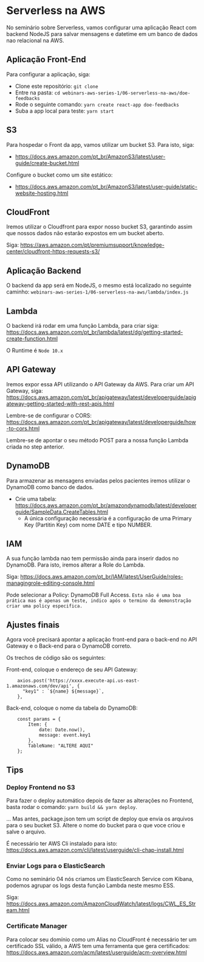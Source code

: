 # Serverless na AWS

No seminário sobre Serverless, vamos configurar uma aplicação React com backend NodeJS para salvar mensagens e datetime em um banco de dados nao relacional na AWS.

## Aplicação Front-End

Para configurar a aplicação, siga: 

- Clone este repositório: `git clone`
- Entre na pasta: `cd webinars-aws-series-1/06-serverless-na-aws/doe-feedbacks`
- Rode o seguinte comando: `yarn create react-app doe-feedbacks`
- Suba a app local para teste: `yarn start`

## S3 

Para hospedar o Front da app, vamos utilizar um bucket S3. Para isto, siga: 

- https://docs.aws.amazon.com/pt_br/AmazonS3/latest/user-guide/create-bucket.html

Configure o bucket como um site estático: 

- https://docs.aws.amazon.com/pt_br/AmazonS3/latest/user-guide/static-website-hosting.html

## CloudFront

Iremos utilizar o Cloudfront para expor nosso bucket S3, garantindo assim que nossos dados não estarão expostos em um bucket aberto.

Siga: https://aws.amazon.com/pt/premiumsupport/knowledge-center/cloudfront-https-requests-s3/


## Aplicação Backend 

O backend da app será em NodeJS, o mesmo está localizado no seguinte caminho: `webinars-aws-series-1/06-serverless-na-aws/lambda/index.js`

## Lambda

O backend irá rodar em uma função Lambda, para criar siga: https://docs.aws.amazon.com/pt_br/lambda/latest/dg/getting-started-create-function.html

O Runtime é `Node 10.x`

## API Gateway

Iremos expor essa API utilizando o API Gateway da AWS. Para criar um API Gateway, siga: https://docs.aws.amazon.com/pt_br/apigateway/latest/developerguide/apigateway-getting-started-with-rest-apis.html

Lembre-se de configurar o CORS: https://docs.aws.amazon.com/pt_br/apigateway/latest/developerguide/how-to-cors.html

Lembre-se de apontar o seu método POST para a nossa função Lambda criada no step anterior.

## DynamoDB

Para armazenar as mensagens enviadas pelos pacientes iremos utilizar o DynamoDB como banco de dados.

- Crie uma tabela: https://docs.aws.amazon.com/pt_br/amazondynamodb/latest/developerguide/SampleData.CreateTables.html
    - A única configuração necessária é a configuração de uma Primary Key (Partitin Key) com nome DATE e tipo NUMBER.

## IAM

A sua função lambda nao tem permissão ainda para inserir dados no DynamoDB. Para isto, iremos alterar a Role do Lambda.

Siga: https://docs.aws.amazon.com/pt_br/IAM/latest/UserGuide/roles-managingrole-editing-console.html

Pode selecionar a Policy: DynamoDB Full Access. `Esta não é uma boa prática mas é apenas um teste, indico após o termino da demonstração criar uma policy especifica.`


## Ajustes finais 

Agora você precisará apontar a aplicação front-end para o back-end no API Gateway e o Back-end para o DynamoDB correto.

Os trechos de código são os seguintes: 

Front-end, coloque o endereço de seu API Gateway:

```
    axios.post('https://xxxx.execute-api.us-east-1.amazonaws.com/dev/api', {
      "key1" : `${name} ${message}`,
    },
```

Back-end, coloque o nome da tabela do DynamoDB:

```
    const params = {
        Item: {
            date: Date.now(),
            message: event.key1
        },
        TableName: "ALTERE AQUI"
    };
```

## Tips

### Deploy Frontend no S3

Para fazer o deploy automático depois de fazer as alterações no Frontend, basta rodar o comando: `yarn build && yarn deploy`.

... Mas antes, package.json tem um script de deploy que envia os arquivos para o seu bucket S3. Altere o nome do bucket para o que voce criou e salve o arquivo.

É necessário ter AWS Cli instalado para isto: https://docs.aws.amazon.com/cli/latest/userguide/cli-chap-install.html

### Enviar Logs para o ElasticSearch

Como no seminário 04 nós criamos um ElasticSearch Service com Kibana, podemos agrupar os logs desta função Lambda neste mesmo ESS.

Siga: https://docs.aws.amazon.com/AmazonCloudWatch/latest/logs/CWL_ES_Stream.html


### Certificate Manager

Para colocar seu domínio como um Alias no CloudFront é necessário ter um certificado SSL válido, a AWS tem uma ferramenta que gera certificados: https://docs.aws.amazon.com/acm/latest/userguide/acm-overview.html




